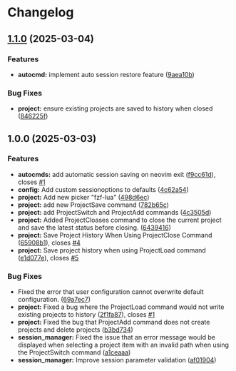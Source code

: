 # Changelog

## [1.1.0](https://github.com/sapnvim/sapnvim_project.nvim/compare/v1.0.0...v1.1.0) (2025-03-04)


### Features

* **autocmd:** implement auto session restore feature ([9aea10b](https://github.com/sapnvim/sapnvim_project.nvim/commit/9aea10b7e60e02a6c06e4281681980609d7311c3))


### Bug Fixes

* **project:** ensure existing projects are saved to history when closed ([846225f](https://github.com/sapnvim/sapnvim_project.nvim/commit/846225f629a7b16a1e4d99983f6ba2dd3aecf2ad))

## 1.0.0 (2025-03-03)


### Features

* **autocmds:** add automatic session saving on neovim exit ([f9cc61d](https://github.com/sapnvim/sapnvim_project.nvim/commit/f9cc61d47db25eea716494ca420fd80bf3fede6c)), closes [#1](https://github.com/sapnvim/sapnvim_project.nvim/issues/1)
* **config:** Add custom sessionoptions to defaults ([4c62a54](https://github.com/sapnvim/sapnvim_project.nvim/commit/4c62a54500e272fef7b4d25c1754f559679562aa))
* **project:** Add new picker "fzf-lua" ([498d6ec](https://github.com/sapnvim/sapnvim_project.nvim/commit/498d6ec0f0875d3fd1091dd3d6f361c9963408f3))
* **project:** add new ProjectSave command ([782b65c](https://github.com/sapnvim/sapnvim_project.nvim/commit/782b65c49ef2dd305af297d49a7ca21100bc9ea8))
* **project:** add ProjectSwitch and ProjectAdd commands ([4c3505d](https://github.com/sapnvim/sapnvim_project.nvim/commit/4c3505db92c0a6f070ea37363c5798a05758cbb8))
* **project:** Added ProjectCloases command to close the current project and save the latest status before closing. ([6439416](https://github.com/sapnvim/sapnvim_project.nvim/commit/64394165c38a79445e24f7ec1ada0a21c0fe9c5a))
* **project:** Save Project History When Using ProjectClose Command ([65908b1](https://github.com/sapnvim/sapnvim_project.nvim/commit/65908b15eff8ea877fbcde709ce5199eae76dfa2)), closes [#4](https://github.com/sapnvim/sapnvim_project.nvim/issues/4)
* **project:** Save project history when using ProjectLoad command ([e1d077e](https://github.com/sapnvim/sapnvim_project.nvim/commit/e1d077e966dc0b278d8603f870370ca5f2411720)), closes [#5](https://github.com/sapnvim/sapnvim_project.nvim/issues/5)


### Bug Fixes

* Fixed the error that user configuration cannot overwrite default configuration. ([69a7ec7](https://github.com/sapnvim/sapnvim_project.nvim/commit/69a7ec738a31e0b14660c9619490b4b33fcfdec6))
* **project:** Fixed a bug where the ProjectLoad command would not write existing projects to history ([2f1fa87](https://github.com/sapnvim/sapnvim_project.nvim/commit/2f1fa87327fc76a68768a7c39a61cbe8b6e6a99a)), closes [#1](https://github.com/sapnvim/sapnvim_project.nvim/issues/1)
* **project:** Fixed the bug that ProjectAdd command does not create projects and delete projects ([b3bd734](https://github.com/sapnvim/sapnvim_project.nvim/commit/b3bd73421558fc30557175589a5411173bc15a51))
* **session_manager:** Fixed the issue that an error message would be displayed when selecting a project item with an invalid path when using the ProjectSwitch command ([a1ceaaa](https://github.com/sapnvim/sapnvim_project.nvim/commit/a1ceaaab2ae2a94480b16a6dc5ab47cbe540f4c8))
* **session_manager:** Improve session parameter validation ([af01904](https://github.com/sapnvim/sapnvim_project.nvim/commit/af019040b3e6cb5ce685722c337ff58cba491fcf))
